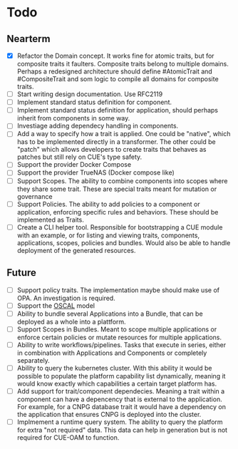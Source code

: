 # Todo

## Nearterm

- [x] Refactor the Domain concept. It works fine for atomic traits, but for composite traits it faulters. Composite traits belong to multiple domains. Perhaps a redesigned architecture should define #AtomicTrait and #CompositeTrait and som logic to compile all domains for composite traits.
- [ ] Start writing design documentation. Use RFC2119
- [ ] Implement standard status definition for component.
- [ ] Implement standard status definition for application, should perhaps inherit from components in some way.
- [ ] Investiage adding dependecy handling in components.
- [ ] Add a way to specify how a trait is applied. One could be "native", which has to be implemented directly in a transformer. The other could be "patch" which allows developers to create traits that behaves as patches but still rely on CUE's type safety.
- [ ] Support the provider Docker Compose
- [ ] Support the provider TrueNAS (Docker compose like)
- [ ] Support Scopes. The ability to combine components into scopes where they share some trait. These are special traits meant for mutation or governance
- [ ] Support Policies. The ability to add policies to a component or application, enforcing specific rules and behaviors. These should be implemented as Traits.
- [ ] Create a CLI helper tool. Responsible for bootstrapping a CUE module with an example, or for listing and viewing traits, components, applications, scopes, policies and bundles. Would also be able to handle deployment of the generated resources.

## Future

- [ ] Support policy traits. The implementation maybe should make use of OPA. An investigation is required.
- [ ] Support the [OSCAL](https://pages.nist.gov/OSCAL/) model
- [ ] Ability to bundle several Applications into a Bundle, that can be deployed as a whole into a plattform.
- [ ] Support Scopes in Bundles. Meant to scope multiple applications or enforce certain policies or mutate resources for multiple applications.
- [ ] Ability to write workflows/pipelines. Tasks that execute in series, either in combination with Applications and Components or completely separately.
- [ ] Ability to query the kubernetes cluster. With this ability it would be possible to populate the platform capability list dynamically, meaning it would know exactly which capabilities a certain target platform has.
- [ ] Add support for trait/component dependecies. Meaning a trait within a component can have a depencency that is external to the application. For example, for a CNPG database trait it would have a dependency on the application that ensures CNPG is deployed into the cluster.
- [ ] Implmement a runtime query system. The ability to query the platform for extra "not required" data. This data can help in generation but is not required for CUE-OAM to function.
